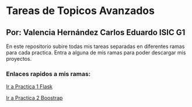 # Tareas de Topicos Avanzados
## Por: Valencia Hernández Carlos Eduardo ISIC G1

En este repositorio subire todas mis tareas separadas en diferentes ramas para cada practica. Entra a alguna de mis ramas para poder descargar mis proyectos.

### Enlaces rapidos a mis ramas:
[Ir a Practica 1 Flask](https://github.com/choterifa/Tareas-Topicos/tree/Practica_2_Bootstrapp)

[Ir a Practica 2 Boostrap](https://github.com/choterifa/Tareas-Topicos/tree/Practica_2_Bootstrap)

